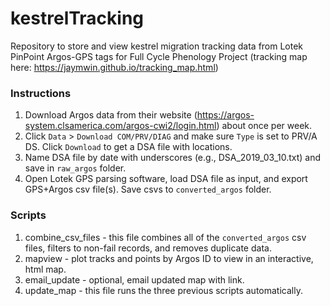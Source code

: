 # kestrelTracking
Repository to store and view kestrel migration tracking data from Lotek PinPoint Argos-GPS tags for Full Cycle Phenology Project (tracking map here: https://jaymwin.github.io/tracking_map.html)

### Instructions

1. Download Argos data from their website (https://argos-system.clsamerica.com/argos-cwi2/login.html) about once per week.
1. Click `Data` > `Download COM/PRV/DIAG` and make sure `Type` is set to PRV/A DS. Click `Download` to get a DSA file with locations.
1. Name DSA file by date with underscores (e.g., DSA_2019_03_10.txt) and save in `raw_argos` folder.
1. Open Lotek GPS parsing software, load DSA file as input, and export GPS+Argos csv file(s). Save csvs to `converted_argos` folder.

### Scripts

1. combine_csv_files - this file combines all of the `converted_argos` csv files, filters to non-fail records, and removes duplicate data.
1. mapview - plot tracks and points by Argos ID to view in an interactive, html map.
1. email_update - optional, email updated map with link.
1. update_map - this file runs the three previous scripts automatically.
